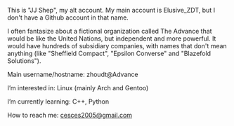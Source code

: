 This is "JJ Shep", my alt account. My main account is Elusive_ZDT, but I don't have a Github account in that name.

I often fantasize about a fictional organization called The Advance that would be like the United Nations, but independent and more powerful. It would have hundreds of subsidiary companies, with names that don't mean anything (like "Sheffield Compact", "Epsilon Converse" and "Blazefold Solutions").

Main username/hostname: zhoudt@Advance

I’m interested in: Linux (mainly Arch and Gentoo)

I’m currently learning: C++, Python

How to reach me: cesces2005@gmail.com
